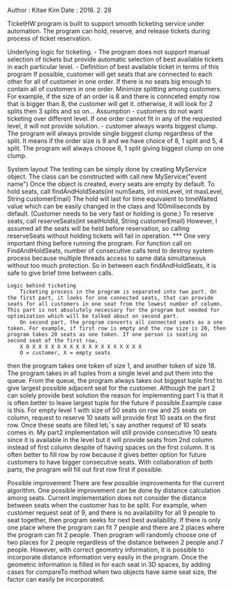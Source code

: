 Author : Kitae Kim
Date : 2016. 2. 28

TicketHW program is built to support smooth ticketing service under automation. The program can hold, reserve, and release tickets during process of ticket reservation.

Underlying logic for ticketing.
	- The program does not support manual selection of tickets but provide automatic selection of best available tickets in each particular level.
	- Definition of best available ticket in terms of this program
		If possible, customer will get seats that are connected to each other for all of customer in one order.
		If there is no seats big enough to contain all of customers in one order. Minimize splitting among customers. 
		For example, if the size of an order is 8 and there is connceted empty row that is bigger than 8, the customer will get it.
		otherwise, it will look for 2 splits then 3 splits and so on...
	Assumption
		- customers do not want ticketing over different level. If one order cannot fit in any of the requested level, it will not provide solution.
		- customer always wants biggest clump. The program will always provide single biggest clump regardless of the split. It means if the order size is 9
		  and we have choice of 8, 1 split and 5, 4 split. The program will always choose 8, 1 split giving biggest clump on one clump. 

System layout
	The testing can be simply done by creating MyService object. The class can be constructed with call
		new MyService("event name")
	Once the object is created, every seats are empty by default.
	To hold seats, call findAndHoldSeats(int numSeats, int minLevel, int maxLevel, String customerEmail)
		The hold will last for time equivalent to timeWaited value which can be easily changed in the class and 100miliseconds by default. (Customer needs to be very fast or holding is gone.)
	To reserve seats, call reserveSeats(int seatHoldId, String customerEmail)
		However, I assumed all the seats will be held before reservation, so calling reserveSeats without holding tickets will fail in operation.
	*** One very important thing before running the program. For function call on FindAndHoldSeats, number of consecutive calls tend to destroy system process
	    because multiple threads access to same data simultaneous without too much protection. So in between each findAndHoldSeats, it is safe to give brief time between calls. 

	Logic behind ticketing
		Ticketing process in the program is separated into two part. On the first part, it looks for one connected seats, that can provide seats for all customers in one seat from the lowest number of column. This part is not absolutely necessary for the program but needed for optimization which will be talked about on second part.
		On second part, the program converts all connected seats as a one token. For example, if first row is empty and the row size is 20, then program takes 20 seats as one token. If one person is seating on second seat of the first row, 
		X O X X X X X X X X X X X X X X X X X X
		O = customer, X = empty seats
then the program takes one token of size 1, and another token of size 18. The program takes in all tuples from a single level and put them into the queue. From the queue, the program always takes out biggest tuple first to give largest possible adjacent seat for the customer. Although the part 2 can solely provide best solution the reason for implementing part 1 is that it is often better to leave largest tuple for the future if possible.Example case is this. For empty level 1 with size of 50 seats on row and 25 seats on column, request to reserve 10 seats will provide first 10 seats on the first row. Once these seats are filled let¡¯s say another request of 10 seats comes in. My part2 implementation will still provide consecutive 10 seats since it is available in the level but it will provide seats from 2nd column instead of first column despite of having spaces on the first column. It is often better to fill row by row because it gives better option for future customers to have bigger consecutive seats. With collaboration of both parts, the program will fill out first row first if possible. 

Possible improvement
There are few possible improvements for the current algorithm. One possible improvement can be done by distance calculation among seats. Current implementation does not consider the distance between seats when the customer has to be split. 
For example, when customer request seat of 9, and there is no availability for all 9 people to seat together, then program seeks for next best availability. If there is only one place where the program can fit 7 people and there are 2 places where the program can fit 2 people. Then program will randomly choose one of two places for 2 people regardless of the distance between 2 people and 7 people. However, with correct geometry information, it is possible to incorporate distance information very easily in the program. Once the geometric information is filled in for each seat in 3D spaces, by adding cases for compareTo method when two objects have same seat size, the factor can easily be incorporated. 
